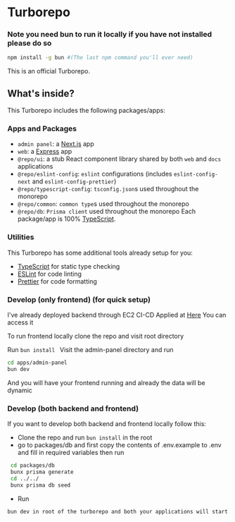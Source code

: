 # Turborepo

### Note you need bun to run it locally if you have not installed please do so

```sh
npm install -g bun #(The last npm command you'll ever need)
```

This is an official Turborepo.

## What's inside?

This Turborepo includes the following packages/apps:

### Apps and Packages

- `admin panel`: a [Next.js](https://nextjs.org/) app
- `web`: a [Express](https://expressjs.com/) app
- `@repo/ui`: a stub React component library shared by both `web` and `docs` applications
- `@repo/eslint-config`: `eslint` configurations (includes `eslint-config-next` and `eslint-config-prettier`)
- `@repo/typescript-config`: `tsconfig.json`s used throughout the monorepo
- `@repo/common`: `common type`s used throughout the monorepo
- `@repo/db`: `Prisma client` used throughout the monorepo
  Each package/app is 100% [TypeScript](https://www.typescriptlang.org/).

### Utilities

This Turborepo has some additional tools already setup for you:

- [TypeScript](https://www.typescriptlang.org/) for static type checking
- [ESLint](https://eslint.org/) for code linting
- [Prettier](https://prettier.io) for code formatting

### Develop (only frontend) (for quick setup)

I've already deployed backend through EC2 CI-CD Applied at [Here](https://lifease.webdevka14.in) You can access it

To run frontend locally clone the repo and visit root directory

Run `bun install `
Visit the admin-panel directory and run

```sh
cd apps/admin-panel
bun dev
```

And you will have your frontend running and already the data will be dynamic

### Develop (both backend and frontend)

If you want to develop both backend and frontend locally follow this:

- Clone the repo and run `bun install` in the root
- go to packages/db and first copy the contents of .env.example to .env and fill in required variables then run

```sh
 cd packages/db
 bunx prisma generate
 cd ../../
 bunx prisma db seed
```

- Run

```sh
bun dev in root of the turborepo and both your applications will start locally
```
